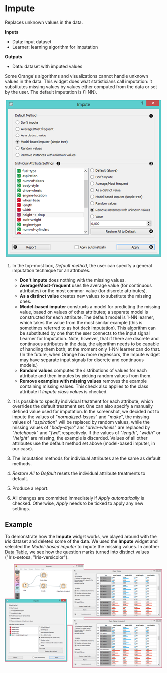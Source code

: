Impute
======

Replaces unknown values in the data.

**Inputs**

- Data: input dataset
- Learner: learning algorithm for imputation

**Outputs**

- Data: dataset with imputed values

Some Orange's algorithms and visualizations cannot handle unknown values in the data. This widget does what statisticians call imputation: it substitutes missing values by values either computed from the data or set by the user. The default imputation is (1-NN).

![](images/impute-stamped.png)

1. In the top-most box, *Default method*, the user can specify a general imputation technique for all attributes.
   - **Don't Impute** does nothing with the missing values.
   - **Average/Most-frequent** uses the average value (for continuous attributes) or the most common value (for discrete attributes).
   - **As a distinct value** creates new values to substitute the missing ones.
   - **Model-based imputer** constructs a model for predicting the missing value, based on values of other attributes; a separate model is constructed for each attribute. The default model is 1-NN learner, which takes the value from the most similar example (this is sometimes referred to as hot deck imputation). This algorithm can be substituted by one that the user connects to the input signal Learner for Imputation. Note, however, that if there are discrete and continuous attributes in the data, the algorithm needs to be capable of handling them both; at the moment only 1-NN learner can do that. (In the future, when Orange has more regressors, the Impute widget may have separate input signals for discrete and continuous models.)
   - **Random values** computes the distributions of values for each attribute and then imputes by picking random values from them.
   - **Remove examples with missing values** removes the example containing missing values. This check also applies to the class attribute if *Impute class values* is checked.

2. It is possible to specify individual treatment for each attribute, which overrides the default treatment set. One can also specify a manually defined value used for imputation. In the screenshot, we decided not to impute the values of "*normalized-losses*" and "*make*", the missing values of "*aspiration*" will be replaced by random values, while the missing values of "*body-style*" and "*drive-wheels*" are replaced by "*hatchback*" and "*fwd*",respectively. If the values of "*length*", "*width*" or "*height*" are missing, the example is discarded. Values of all other attributes use the default method set above (model-based imputer, in our case).
3. The imputation methods for individual attributes are the same as default methods.
4. *Restore All to Default* resets the individual attribute treatments to default.
5. Produce a report.
6. All changes are committed immediately if *Apply automatically* is checked. Otherwise, *Apply* needs to be ticked to apply any new settings.

Example
-------

To demonstrate how the **Impute** widget works, we played around with the *Iris* dataset and deleted some of the data. We used the **Impute** widget and selected the *Model-based imputer* to impute the missing values. In another [Data Table](../data/datatable.md), we see how the question marks turned into distinct values ("Iris-setosa, "Iris-versicolor").

![](images/Impute-Example.png)
